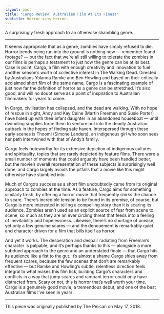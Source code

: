 ```yaml
---
layout: post
title: "Cargo Review: Australian Film At Its Finest"
subtitle: Horror sans horror.
---
```


A surprisingly fresh approach to an otherwise shambling genre.

---

It seems appropriate that as a genre, zombies have simply refused to die. Horror trends being run into the ground is nothing new — remember found footage? — but the fact that we’re all still willing to tolerate the zombies in our films is perhaps a testament to just how the genre can be at its best. Case in point, Cargo, a film with enough creativity and innovation to fuel another season’s worth of collective interest in The Walking Dead. Directed by Australians Yolanda Ramke and Ben Howling and based on their critically acclaimed short film of the same name, Cargo is a fascinating example of just how far the definition of horror as a genre can be stretched. It’s also good, and will no doubt serve as a point of inspiration to Australian filmmakers for years to come.

In Cargo, civilisation has collapsed, and the dead are walking. With no hope of rescue in sight, Andy and Kay Caine (Martin Freeman and Susie Porter) have holed up with their infant daughter in an abandoned houseboat — until dwindling supplies force them to venture out into the deadly Australian outback in the hopes of finding safe haven. Interspersed through these early scenes is Thoomi (Simone Landers), an indigenous girl who soon sees her path intertwined with that of Andy’s family.

Cargo feels noteworthy for its extensive depiction of indigenous cultures and spirituality, topics that are rarely depicted by feature films. There were a small number of moments that could arguably have been handled better, but the movie’s overall representation of these subjects is surprisingly well done, and Cargo largely avoids the pitfalls that a movie like this might otherwise have stumbled into.

Much of Cargo’s success as a short film undoubtedly came from its original approach to zombies at the time. As a feature, Cargo aims for something similarly fresh, by offering a horror movie that frequently shirks the chance to scare. There’s incredible tension to be found in its premise, of course, but Cargo is more interested in telling a compelling story than it is scaring its audience. Zombies aren’t used as an explicit source of fear from scene to scene, so much as they are an ever circling threat that feeds into a feeling of inevitability and hopelessness. Likewise, there’s no shortage of unease, yet only a few genuine scares — and the denouement is remarkably quiet and character driven for a film that bills itself as horror.

And yet it works. The desperation and despair radiating from Freeman’s character is palpable, and it’s perhaps thanks to this — alongside a more subdued approach to the genre and an understated finale — that Cargo hits its audience like a fist to the gut. It’s almost a shame Cargo shies away from frequent scares, because the few scenes that don’t are remarkably effective — but Ramke and Howling’s subtle, relentless direction feels integral to what makes this film tick, building Cargo’s characters and conflicts in a way that jump scares and rampant terror could only have distracted from. Scary or not, this is horror that’s well worth your time. Cargo is a genuinely good movie, a tremendous debut, and one of the best Australian films I’ve seen in years.

---

This piece was originally published by The Pelican on May 17, 2018.
